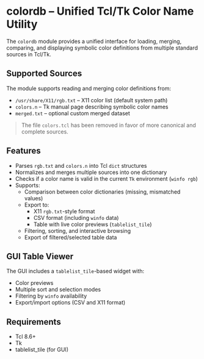 # colordb – Unified Tcl/Tk Color Name Utility

The `colordb` module provides a unified interface for loading, merging, comparing, and displaying symbolic color definitions from multiple standard sources in Tcl/Tk.

## Supported Sources

The module supports reading and merging color definitions from:

- `/usr/share/X11/rgb.txt` – X11 color list (default system path)
- `colors.n` – Tk manual page describing symbolic color names
- `merged.txt` – optional custom merged dataset

> The file `colors.tcl` has been removed in favor of more canonical and complete sources.

## Features

- Parses `rgb.txt` and `colors.n` into Tcl `dict` structures
- Normalizes and merges multiple sources into one dictionary
- Checks if a color name is valid in the current `Tk` environment (`winfo rgb`)
- Supports:
  - Comparison between color dictionaries (missing, mismatched values)
  - Export to:
    - X11 `rgb.txt`-style format
    - CSV format (including `winfo` data)
    - Table with live color previews (`tablelist_tile`)
  - Filtering, sorting, and interactive browsing
  - Export of filtered/selected table data

## GUI Table Viewer

The GUI includes a `tablelist_tile`-based widget with:

- Color previews
- Multiple sort and selection modes
- Filtering by `winfo` availability
- Export/import options (CSV and X11 format)

## Requirements

- Tcl 8.6+
- Tk
- tablelist_tile (for GUI)
